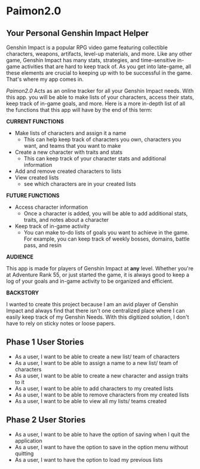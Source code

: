 # Paimon2.0

## Your Personal Genshin Impact Helper

Genshin Impact is a popular RPG video game featuring collectible characters, weapons,
artifacts, level-up materials, and more. Like any other game, Genshin Impact has
many stats, strategies, and time-sensitive in-game activities that are hard to keep
track of. As you get into late-game, all these elements are crucial to keeping up with
to be successful in the game. That's where my app comes in.

*Paimon2.0* Acts as an online tracker for all your Genshin Impact needs. With this app.
you will be able to make lists of your characters, access their stats,
keep track of in-game goals, and more. Here is a more in-depth list of all the
functions that this app will have by the end of this term:

**CURRENT FUNCTIONS**
- Make lists of characters and assign it a name
    - This can help keep track of characters you own, characters you want,
      and teams that you want to make
- Create a new character with traits and stats
    - This can keep track of your character stats and additional information
- Add and remove created characters to lists    
- View created lists
    - see which characters are in your created lists
      
**FUTURE FUNCTIONS**
- Access character information
    - Once a character is added, you will be able to add additional stats, traits,
      and notes about a character
- Keep track of in-game activity
    - You can make to-do lists of goals you want to achieve in the game. For example,
      you can keep track of weekly bosses, domains, battle pass, and resin
      
**AUDIENCE**

This app is made for players of Genshin Impact at **any** level. Whether you're at
Adventure Rank 55, or just started the game, it is always good to keep a log of your
goals and in-game activity to be organized and efficient.

**BACKSTORY**

I wanted to create this project because I am an avid player of Genshin Impact and
always find that there isn't one centralized place where I can easily keep track
of my Genshin Needs. With this digitized solution, I don't have to rely on
sticky notes or loose papers.


## Phase 1 User Stories

- As a user, I want to be able to create a new list/ team of characters
- As a user, I want to be able to assign a name to a new list/ team of characters
- As a user, I want to be able to create a new character and assign traits to it  
- As a user, I want to be able to add characters to my created lists
- As a user, I want to be able to remove characters from my created lists
- As a user, I want to be able to view all my lists/ teams created

## Phase 2 User Stories
- As a user, I want to be able to have the option of saving when I quit the application
- As a user, I want to have the option to save in the option menu without quitting
- As a user, I want to have the option to load my previous lists